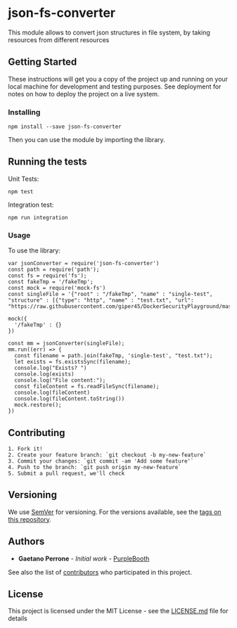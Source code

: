 # json-fs-converter
This module allows to convert json structures in file system, by taking resources from different resources

## Getting Started

These instructions will get you a copy of the project up and running on your local machine for development and testing purposes. See deployment for notes on how to deploy the project on a live system.

### Installing

```
npm install --save json-fs-converter 
```

Then you can use the module by importing the library. 


## Running the tests

Unit Tests: 
```
npm test
```  
Integration test: 
``` 
npm run integration  
``` 

### Usage

To use the library: 
```   
var jsonConverter = require('json-fs-converter')
const path = require('path');
const fs = require('fs');
const fakeTmp = '/fakeTmp';
const mock = require('mock-fs')
const singleFile = '{"root" : "/fakeTmp", "name" : "single-test", "structure" : [{"type": "http", "name" : "test.txt", "url": "https://raw.githubusercontent.com/giper45/DockerSecurityPlayground/master/Readme.md"}]}'

mock({
  '/fakeTmp' : {}
})

const mm = jsonConverter(singleFile);
mm.run((err) => {
  const filename = path.join(fakeTmp, 'single-test', "test.txt");
  let exists = fs.existsSync(filename);
  console.log("Exists? ")
  console.log(exists)
  console.log("File content:");
  const fileContent = fs.readFileSync(filename);
  console.log(fileContent)
  console.log(fileContent.toString())
  mock.restore();
})

```

 

## Contributing
```
1. Fork it!
2. Create your feature branch: `git checkout -b my-new-feature`
3. Commit your changes: `git commit -am 'Add some feature'`  
4. Push to the branch: `git push origin my-new-feature`
5. Submit a pull request, we'll check 
```

## Versioning

We use [SemVer](http://semver.org/) for versioning. For the versions available, see the [tags on this repository](https://github.com/your/project/tags). 

## Authors

* **Gaetano Perrone** - *Initial work* - [PurpleBooth](https://github.com/PurpleBooth)

See also the list of [contributors](https://github.com/giper45/json-fs-converter/graphs/contributors) who participated in this project.

## License

This project is licensed under the MIT License - see the [LICENSE.md](LICENSE.md) file for details
